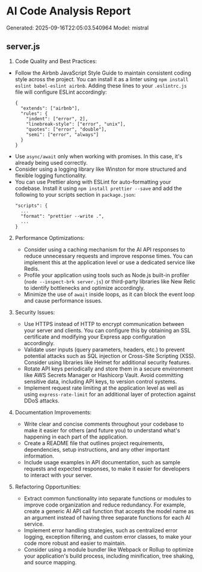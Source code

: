 # AI Code Analysis Report
Generated: 2025-09-16T22:05:03.540964
Model: mistral

## server.js
 1. Code Quality and Best Practices:
   - Follow the Airbnb JavaScript Style Guide to maintain consistent coding style across the project. You can install it as a linter using `npm install eslint babel-eslint airbnb`. Adding these lines to your `.eslintrc.js` file will configure ESLint accordingly:
     ```
     {
       "extends": ["airbnb"],
       "rules": {
         "indent": ["error", 2],
         "linebreak-style": ["error", "unix"],
         "quotes": ["error", "double"],
         "semi": ["error", "always"]
       }
     }
     ```
   - Use `async/await` only when working with promises. In this case, it's already being used correctly.
   - Consider using a logging library like Winston for more structured and flexible logging functionality.
   - You can use Prettier along with ESLint for auto-formatting your codebase. Install it using `npm install prettier --save` and add the following to your scripts section in `package.json`:
     ```
     "scripts": {
       ...
       "format": "prettier --write .",
       ...
     }
     ```

2. Performance Optimizations:
   - Consider using a caching mechanism for the AI API responses to reduce unnecessary requests and improve response times. You can implement this at the application level or use a dedicated service like Redis.
   - Profile your application using tools such as Node.js built-in profiler (`node --inspect-brk server.js`) or third-party libraries like New Relic to identify bottlenecks and optimize accordingly.
   - Minimize the use of `await` inside loops, as it can block the event loop and cause performance issues.

3. Security Issues:
   - Use HTTPS instead of HTTP to encrypt communication between your server and clients. You can configure this by obtaining an SSL certificate and modifying your Express app configuration accordingly.
   - Validate user inputs (query parameters, headers, etc.) to prevent potential attacks such as SQL injection or Cross-Site Scripting (XSS). Consider using libraries like Helmet for additional security features.
   - Rotate API keys periodically and store them in a secure environment like AWS Secrets Manager or Hashicorp Vault. Avoid committing sensitive data, including API keys, to version control systems.
   - Implement request rate limiting at the application level as well as using `express-rate-limit` for an additional layer of protection against DDoS attacks.

4. Documentation Improvements:
   - Write clear and concise comments throughout your codebase to make it easier for others (and future you) to understand what's happening in each part of the application.
   - Create a README file that outlines project requirements, dependencies, setup instructions, and any other important information.
   - Include usage examples in API documentation, such as sample requests and expected responses, to make it easier for developers to interact with your server.

5. Refactoring Opportunities:
   - Extract common functionality into separate functions or modules to improve code organization and reduce redundancy. For example, create a generic AI API call function that accepts the model name as an argument instead of having three separate functions for each AI service.
   - Implement error handling strategies, such as centralized error logging, exception filtering, and custom error classes, to make your code more robust and easier to maintain.
   - Consider using a module bundler like Webpack or Rollup to optimize your application's build process, including minification, tree shaking, and source mapping.

